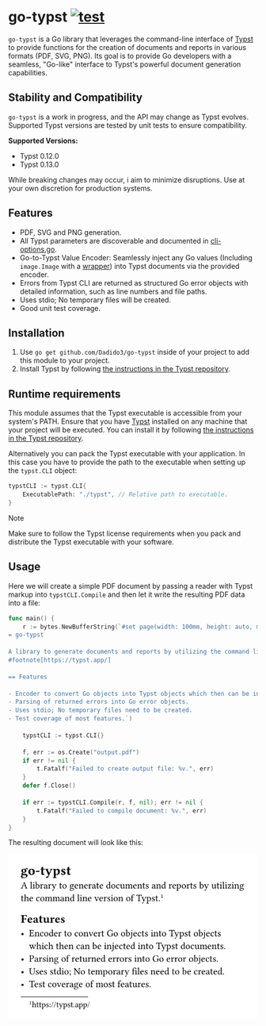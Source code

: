 # go-typst [![test](https://github.com/Dadido3/go-typst/actions/workflows/test.yml/badge.svg)](https://github.com/Dadido3/go-typst/actions/workflows/test.yml)

`go-typst` is a Go library that leverages the command-line interface of [Typst] to provide functions for the creation of documents and reports in various formats (PDF, SVG, PNG).
Its goal is to provide Go developers with a seamless, "Go-like" interface to Typst's powerful document generation capabilities.

## Stability and Compatibility

`go-typst` is a work in progress, and the API may change as Typst evolves.
Supported Typst versions are tested by unit tests to ensure compatibility.

**Supported Versions:**

- Typst 0.12.0
- Typst 0.13.0

While breaking changes may occur, i aim to minimize disruptions.
Use at your own discretion for production systems.

## Features

- PDF, SVG and PNG generation.
- All Typst parameters are discoverable and documented in [cli-options.go](cli-options.go).
- Go-to-Typst Value Encoder: Seamlessly inject any Go values (Including `image.Image` with a [wrapper](image.go)) into Typst documents via the provided encoder.
- Errors from Typst CLI are returned as structured Go error objects with detailed information, such as line numbers and file paths.
- Uses stdio; No temporary files will be created.
- Good unit test coverage.

## Installation

1. Use `go get github.com/Dadido3/go-typst` inside of your project to add this module to your project.
2. Install Typst by following [the instructions in the Typst repository].

## Runtime requirements

This module assumes that the Typst executable is accessible from your system's PATH.
Ensure that you have [Typst] installed on any machine that your project will be executed.
You can install it by following [the instructions in the Typst repository].

Alternatively you can pack the Typst executable with your application.
In this case you have to provide the path to the executable when setting up the `typst.CLI` object:

```go
typstCLI := typst.CLI{
    ExecutablePath: "./typst", // Relative path to executable.
}
```

> [!NOTE]
> Make sure to follow the Typst license requirements when you pack and distribute the Typst executable with your software.

## Usage

Here we will create a simple PDF document by passing a reader with Typst markup into `typstCLI.Compile` and then let it write the resulting PDF data into a file:

```go
func main() {
    r := bytes.NewBufferString(`#set page(width: 100mm, height: auto, margin: 5mm)
= go-typst

A library to generate documents and reports by utilizing the command line version of Typst.
#footnote[https://typst.app/]

== Features

- Encoder to convert Go objects into Typst objects which then can be injected into Typst documents.
- Parsing of returned errors into Go error objects.
- Uses stdio; No temporary files need to be created.
- Test coverage of most features.`)

    typstCLI := typst.CLI{}

    f, err := os.Create("output.pdf")
    if err != nil {
        t.Fatalf("Failed to create output file: %v.", err)
    }
    defer f.Close()

    if err := typstCLI.Compile(r, f, nil); err != nil {
        t.Fatalf("Failed to compile document: %v.", err)
    }
}
```

The resulting document will look like this:

![readme-1.svg](documentation/images/readme-1.svg)

[the instructions in the Typst repository]: https://github.com/typst/typst?tab=readme-ov-file#installation
[Typst]: https://typst.app/
